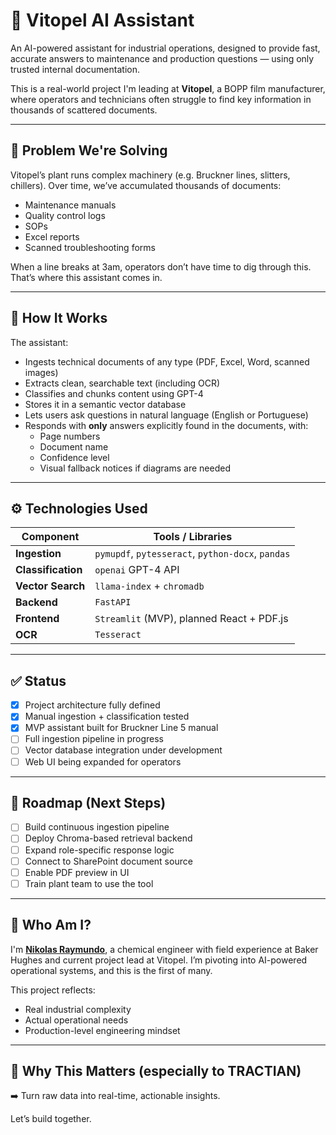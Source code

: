 # 🧠 Vitopel AI Assistant

An AI-powered assistant for industrial operations, designed to provide fast, accurate answers to maintenance and production questions — using only trusted internal documentation.

This is a real-world project I'm leading at **Vitopel**, a BOPP film manufacturer, where operators and technicians often struggle to find key information in thousands of scattered documents.

---

## 🚧 Problem We're Solving

Vitopel’s plant runs complex machinery (e.g. Bruckner lines, slitters, chillers). Over time, we’ve accumulated thousands of documents:
- Maintenance manuals
- Quality control logs
- SOPs
- Excel reports
- Scanned troubleshooting forms

When a line breaks at 3am, operators don’t have time to dig through this. That’s where this assistant comes in.

---

## 🧩 How It Works

The assistant:
- Ingests technical documents of any type (PDF, Excel, Word, scanned images)
- Extracts clean, searchable text (including OCR)
- Classifies and chunks content using GPT-4
- Stores it in a semantic vector database
- Lets users ask questions in natural language (English or Portuguese)
- Responds with **only** answers explicitly found in the documents, with:
  - Page numbers
  - Document name
  - Confidence level
  - Visual fallback notices if diagrams are needed

---

## ⚙️ Technologies Used

| Component      | Tools / Libraries                      |
|----------------|-----------------------------------------|
| **Ingestion**  | `pymupdf`, `pytesseract`, `python-docx`, `pandas` |
| **Classification** | `openai` GPT-4 API                    |
| **Vector Search**  | `llama-index` + `chromadb`            |
| **Backend**    | `FastAPI`                               |
| **Frontend**   | `Streamlit` (MVP), planned React + PDF.js |
| **OCR**        | `Tesseract`                             |

---

## ✅ Status

- [x] Project architecture fully defined
- [x] Manual ingestion + classification tested
- [x] MVP assistant built for Bruckner Line 5 manual
- [ ] Full ingestion pipeline in progress
- [ ] Vector database integration under development
- [ ] Web UI being expanded for operators

---

## 📍 Roadmap (Next Steps)

- [ ] Build continuous ingestion pipeline
- [ ] Deploy Chroma-based retrieval backend
- [ ] Expand role-specific response logic
- [ ] Connect to SharePoint document source
- [ ] Enable PDF preview in UI
- [ ] Train plant team to use the tool

---

## 👋 Who Am I?

I'm [**Nikolas Raymundo**](https://www.linkedin.com/in/nikolas-cavalcante-raymundo/), a chemical engineer with field experience at Baker Hughes and current project lead at Vitopel. I’m pivoting into AI-powered operational systems, and this is the first of many.

This project reflects:
- Real industrial complexity
- Actual operational needs
- Production-level engineering mindset

---

## 🧠 Why This Matters (especially to TRACTIAN)

➡️ Turn raw data into real-time, actionable insights.

Let’s build together.
